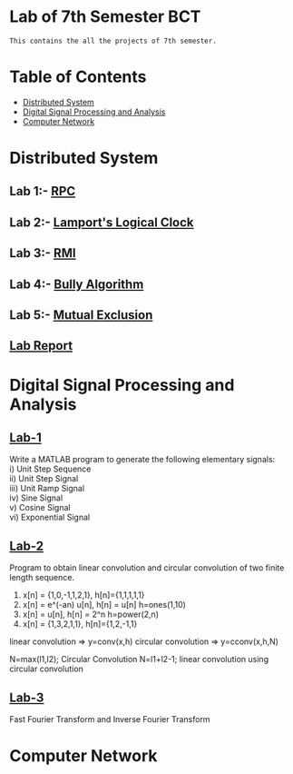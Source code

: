 # Lab of 7th Semester BCT

    This contains the all the projects of 7th semester.

# Table of Contents

- [Distributed System](#distributed-system)
- [Digital Signal Processing and Analysis](#digital-signal-processing-and-analysis)
- [Computer Network](#computer-network)

# Distributed System

## Lab 1:- [RPC](./Distributed-System/RPC/src)

## Lab 2:- [Lamport's Logical Clock](./Distributed-System/lamport.c)

## Lab 3:- [RMI](./Distributed-System/RMI/src)

## Lab 4:- [Bully Algorithm](./Distributed-System/bullyAlg/src)

## Lab 5:- [Mutual Exclusion](./Distributed-System/mutualExec.py)

## [Lab Report](./Distributed-System/lab12345_Raj_32.pdf)

# Digital Signal Processing and Analysis

## [Lab-1](./DSAP/Lab1)

Write a MATLAB program to generate the following elementary signals: <br />
i) Unit Step Sequence <br />
ii) Unit Step Signal <br />
iii) Unit Ramp Signal <br />
iv) Sine Signal <br />
v) Cosine Signal <br />
vi) Exponential Signal <br />

## [Lab-2](./DSAP/Lab2)

Program to obtain linear convolution and circular convolution of two finite length sequence.

1. x[n] = {1,0,-1,1,2,1}, h[n]={1,1,1,1,1}
2. x[n] = e^(-an) u[n], h[n] = u[n] h=ones(1,10)
3. x[n] = u[n], h[n] = 2^n h=power(2,n)
4. x[n] = {1,3,2,1,1}, h[n]={1,2,-1,1}

linear convolution => y=conv(x,h)
circular convolution => y=cconv(x,h,N)

N=max(l1,l2); Circular Convolution
N=l1+l2-1; linear convolution using circular convolution

## [Lab-3](./DSAP/Lab3)

Fast Fourier Transform and Inverse Fourier Transform

# Computer Network
